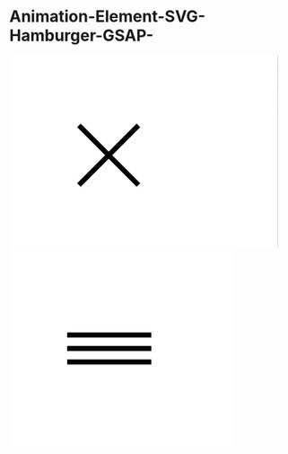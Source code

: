 # Animation-Element-SVG-Hamburger-GSAP-

![](https://raw.githubusercontent.com/DjordjevicN/imagesRep/master/x.jpg)
![](https://raw.githubusercontent.com/DjordjevicN/imagesRep/master/burger.jpg)
